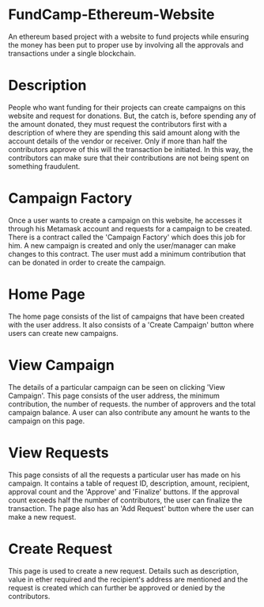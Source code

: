 # FundCamp-Ethereum-Website
An ethereum based project with a website to fund projects while ensuring the money has been put to proper use by involving all the approvals and transactions under a single blockchain.

# Description
People who want funding for their projects can create campaigns on this website and request for donations. But, the catch is, before spending any of the amount donated, they must request the contributors first with a description of where they are spending this said amount along with the account details of the vendor or receiver. Only if more than half the contributors approve of this will the transaction be initiated. In this way, the contributors can make sure that their contributions are not being spent on something fraudulent.

# Campaign Factory
Once a user wants to create a campaign on this website, he accesses it through his Metamask account and requests for a campaign to be created. There is a contract called the 'Campaign Factory' which does this job for him. A new campaign is created and only the user/manager can make changes to this contract. The user must add a minimum contribution that can be donated in order to create the campaign.

# Home Page
The home page consists of the list of campaigns that have been created with the user address. It also consists of a 'Create Campaign' button where users can create new campaigns.

# View Campaign
The details of a particular campaign can be seen on clicking 'View Campaign'. This page consists of the user address, the minimum contribution, the number of requests. the number of approvers and the total campaign balance. A user can also contribute any amount he wants to the campaign on this page.

# View Requests
This page consists of all the requests a particular user has made on his campaign. It contains a table of request ID, description, amount, recipient, approval count and the 'Approve' and 'Finalize' buttons. If the approval count exceeds half the number of contributors, the user can finalize the transaction. The page also has an 'Add Request' button where the user can make a new request.

# Create Request
This page is used to create a new request. Details such as description, value in ether required and the recipient's address are mentioned and the request is created which can further be approved or denied by the contributors.
